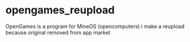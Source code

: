 # opengames_reupload
OpenGames is a program for MineOS (opencomputers) i make a reupload because original removed from app market
